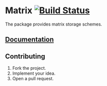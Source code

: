 # Matrix [![Build Status][status-img]][status-url]

The package provides matrix storage schemes.

## [Documentation][docs]

## Contributing

1. Fork the project.
2. Implement your idea.
3. Open a pull request.

[status-img]: https://travis-ci.org/stainless-steel/matrix.svg?branch=master
[status-url]: https://travis-ci.org/stainless-steel/matrix
[docs]: https://stainless-steel.github.io/matrix
